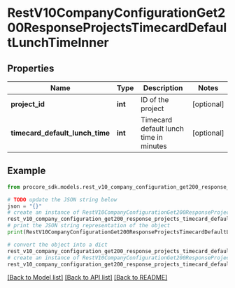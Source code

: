 # RestV10CompanyConfigurationGet200ResponseProjectsTimecardDefaultLunchTimeInner


## Properties

Name | Type | Description | Notes
------------ | ------------- | ------------- | -------------
**project_id** | **int** | ID of the project | [optional] 
**timecard_default_lunch_time** | **int** | Timecard default lunch time in minutes | [optional] 

## Example

```python
from procore_sdk.models.rest_v10_company_configuration_get200_response_projects_timecard_default_lunch_time_inner import RestV10CompanyConfigurationGet200ResponseProjectsTimecardDefaultLunchTimeInner

# TODO update the JSON string below
json = "{}"
# create an instance of RestV10CompanyConfigurationGet200ResponseProjectsTimecardDefaultLunchTimeInner from a JSON string
rest_v10_company_configuration_get200_response_projects_timecard_default_lunch_time_inner_instance = RestV10CompanyConfigurationGet200ResponseProjectsTimecardDefaultLunchTimeInner.from_json(json)
# print the JSON string representation of the object
print(RestV10CompanyConfigurationGet200ResponseProjectsTimecardDefaultLunchTimeInner.to_json())

# convert the object into a dict
rest_v10_company_configuration_get200_response_projects_timecard_default_lunch_time_inner_dict = rest_v10_company_configuration_get200_response_projects_timecard_default_lunch_time_inner_instance.to_dict()
# create an instance of RestV10CompanyConfigurationGet200ResponseProjectsTimecardDefaultLunchTimeInner from a dict
rest_v10_company_configuration_get200_response_projects_timecard_default_lunch_time_inner_from_dict = RestV10CompanyConfigurationGet200ResponseProjectsTimecardDefaultLunchTimeInner.from_dict(rest_v10_company_configuration_get200_response_projects_timecard_default_lunch_time_inner_dict)
```
[[Back to Model list]](../README.md#documentation-for-models) [[Back to API list]](../README.md#documentation-for-api-endpoints) [[Back to README]](../README.md)



